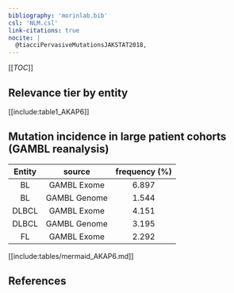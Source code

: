 ```yaml
---
bibliography: 'morinlab.bib'
csl: 'NLM.csl'
link-citations: true
nocite: |
  @tiacciPervasiveMutationsJAKSTAT2018, 
---
```


[[_TOC_]]




## Relevance tier by entity

[[include:table1_AKAP6]]


## Mutation incidence in large patient cohorts (GAMBL reanalysis)

|Entity|source |frequency (%)|
|:------:|:----:|:----:|
|BL|GAMBL Exome |6.897 |
|BL|GAMBL Genome |1.544 |
|DLBCL|GAMBL Exome |4.151 |
|DLBCL|GAMBL Genome |3.195 |
|FL|GAMBL Exome |2.292 |


[[include:tables/mermaid_AKAP6.md]]

## References



